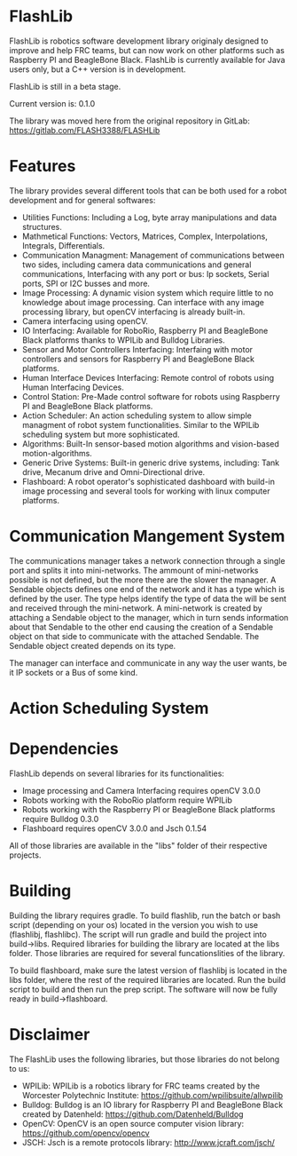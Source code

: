 # FlashLib
FlashLib is robotics software development library originaly designed to improve and help FRC teams, but can now work on other platforms such as Raspberry PI and BeagleBone Black.
FlashLib is currently available for Java users only, but a C++ version is in development.

FlashLib is still in a beta stage.

Current version is: 0.1.0

The library was moved here from the original repository in GitLab: https://gitlab.com/FLASH3388/FLASHLib

# Features

The library provides several different tools that can be both used for a robot development and for general softwares:
- Utilities Functions: Including a Log, byte array manipulations and data structures.
- Mathmetical Functions: Vectors, Matrices, Complex, Interpolations, Integrals, Differentials.
- Communication Managment: Management of communications between two sides, including camera data communications and general communications, Interfacing with any port or bus: Ip sockets, Serial ports, SPI or I2C busses and more.
- Image Processing: A dynamic vision system which require little to no knowledge about image processing. Can interface with any image processing library, but openCV interfacing is already built-in. 
- Camera interfacing using openCV.
- IO Interfacing: Available for RoboRio, Raspberry PI and BeagleBone Black platforms thanks to WPILib and Bulldog Libraries.
- Sensor and Motor Controllers Interfacing: Interfaing with motor controllers and sensors for Raspberry PI and BeagleBone Black platforms.
- Human Interface Devices Interfacing: Remote control of robots using Human Interfacing Devices.
- Control Station: Pre-Made control software for robots using Raspberry PI and BeagleBone Black platforms.
- Action Scheduler: An action scheduling system to allow simple managment of robot system functionalities. Similar to the WPILib scheduling system but more sophisticated.
- Algorithms: Built-In sensor-based motion algorithms and vision-based motion-algorithms.
- Generic Drive Systems: Built-in generic drive systems, including: Tank drive, Mecanum drive and Omni-Directional drive.
- Flashboard: A robot operator's sophisticated dashboard with build-in image processing and several tools for working with linux computer platforms.

# Communication Mangement System
The communications manager takes a network connection through a single port and splits it into mini-networks. The ammount of mini-networks possible is not defined, but the more there are the slower the manager.
A Sendable objects defines one end of the network and it has a type which is defined by the user. The type helps identify the type of data the will be sent and received through the mini-network.
A mini-network is created by attaching a Sendable object to the manager, which in turn sends information about that Sendable to the other end causing the creation of a Sendable object on that side to communicate with the attached Sendable. The Sendable object created depends on its type.

The manager can interface and communicate in any way the user wants, be it IP sockets or a Bus of some kind. 

# Action Scheduling System

# Dependencies
FlashLib depends on several libraries for its functionalities:
- Image processing and Camera Interfacing requires openCV 3.0.0
- Robots working with the RoboRio platform require WPILib
- Robots working with the Raspberry PI or BeagleBone Black platforms require Bulldog 0.3.0
- Flashboard requires openCV 3.0.0 and Jsch 0.1.54

All of those libraries are available in the "libs" folder of their respective projects.

# Building
Building the library requires gradle. 
To build flashlib, run the batch or bash script (depending on your os) located in the version you wish to use (flashlibj, flashlibc).
The script will run gradle and build the project into build->libs. Required libraries for building the library are located at the libs folder. Those libraries are required for several funcationslities of the library.

To build flashboard, make sure the latest version of flashlibj is located in the libs folder, where the rest of the required libraries are located. Run the build script to build and then run the prep script. The software will now be fully ready in build->flashboard.

# Disclaimer
The FlashLib uses the following libraries, but those libraries do not belong to us:
- WPILib: WPILib is a robotics library for FRC teams created by the Worcester Polytechnic Institute: https://github.com/wpilibsuite/allwpilib
- Bulldog: Bulldog is an IO library for Raspberry PI and BeagleBone Black created by Datenheld: https://github.com/Datenheld/Bulldog
- OpenCV: OpenCV is an open source computer vision library: https://github.com/opencv/opencv
- JSCH: Jsch is a remote protocols library: http://www.jcraft.com/jsch/
